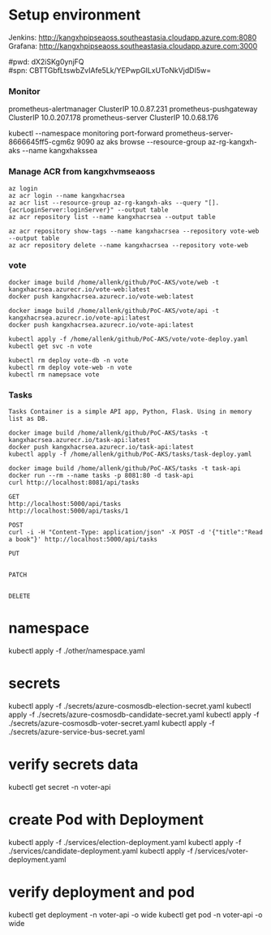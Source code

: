 # Setup environment
Jenkins: http://kangxhpipseaoss.southeastasia.cloudapp.azure.com:8080
Grafana: http://kangxhpipseaoss.southeastasia.cloudapp.azure.com:3000

#pwd: dX2iSKg0ynjFQ  
#spn: CBTTGbfLtswbZvIAfe5Lk/YEPwpGILxUToNkVjdDI5w=

### Monitor

prometheus-alertmanager         ClusterIP   10.0.87.231
prometheus-pushgateway          ClusterIP   10.0.207.178
prometheus-server               ClusterIP   10.0.68.176

kubectl --namespace monitoring port-forward prometheus-server-8666645ff5-cgm6z 9090
az aks browse --resource-group az-rg-kangxh-aks --name kangxhakssea

### Manage ACR from kangxhvmseaoss
    az login
    az acr login --name kangxhacrsea
    az acr list --resource-group az-rg-kangxh-aks --query "[].{acrLoginServer:loginServer}" --output table
    az acr repository list --name kangxhacrsea --output table

    az acr repository show-tags --name kangxhacrsea --repository vote-web --output table
    az acr repository delete --name kangxhacrsea --repository vote-web

### vote

    docker image build /home/allenk/github/PoC-AKS/vote/web -t kangxhacrsea.azurecr.io/vote-web:latest
    docker push kangxhacrsea.azurecr.io/vote-web:latest

    docker image build /home/allenk/github/PoC-AKS/vote/api -t kangxhacrsea.azurecr.io/vote-api:latest
    docker push kangxhacrsea.azurecr.io/vote-api:latest

    kubectl apply -f /home/allenk/github/PoC-AKS/vote/vote-deploy.yaml
    kubectl get svc -n vote

    kubectl rm deploy vote-db -n vote
    kubectl rm deploy vote-web -n vote
    kubectl rm namepsace vote

### Tasks

    Tasks Container is a simple API app, Python, Flask. Using in memory list as DB. 

    docker image build /home/allenk/github/PoC-AKS/tasks -t kangxhacrsea.azurecr.io/task-api:latest
    docker push kangxhacrsea.azurecr.io/task-api:latest
    kubectl apply -f /home/allenk/github/PoC-AKS/tasks/task-deploy.yaml

    docker image build /home/allenk/github/PoC-AKS/tasks -t task-api
    docker run --rm --name tasks -p 8081:80 -d task-api
    curl http://localhost:8081/api/tasks

    GET
    http://localhost:5000/api/tasks
    http://localhost:5000/api/tasks/1

    POST
    curl -i -H "Content-Type: application/json" -X POST -d '{"title":"Read a book"}' http://localhost:5000/api/tasks

    PUT


    PATCH


    DELETE


# namespace
kubectl apply -f ./other/namespace.yaml

# secrets
kubectl apply -f ./secrets/azure-cosmosdb-election-secret.yaml
kubectl apply -f ./secrets/azure-cosmosdb-candidate-secret.yaml
kubectl apply -f ./secrets/azure-cosmosdb-voter-secret.yaml
kubectl apply -f ./secrets/azure-service-bus-secret.yaml

# verify secrets data
kubectl get secret -n voter-api 

# create Pod with Deployment
kubectl apply -f ./services/election-deployment.yaml
kubectl apply -f ./services/candidate-deployment.yaml
kubectl apply -f /services/voter-deployment.yaml

# verify deployment and pod
kubectl get deployment -n voter-api -o wide
kubectl get pod -n voter-api -o wide









